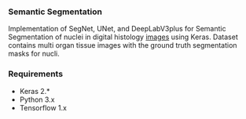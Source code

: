 ### Semantic Segmentation
Implementation of SegNet, UNet, and DeepLabV3plus for Semantic Segmentation of nuclei in digital histology [images](https://www.google.com) using Keras. Dataset contains multi organ tissue images with the ground truth segmentation masks for nucli.
### Requirements
* Keras 2.*
* Python 3.x
* Tensorflow 1.x
